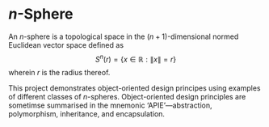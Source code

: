 # $n$-Sphere

An $n$-sphere is a topological space in the $(n + 1)$-dimensional normed
Euclidean vector space defined as
$$S^n(r) = \{x \in \mathbb{R} : \lVert x \rVert = r\}$$
wherein $r$ is the radius thereof.

This project demonstrates object-oriented design principes using examples of
different classes of $n$-spheres. Object-oriented design principles are
sometimse summarised in the mnemonic &lsquo;APIE&rsquo;&#8212;abstraction,
polymorphism, inheritance, and encapsulation.